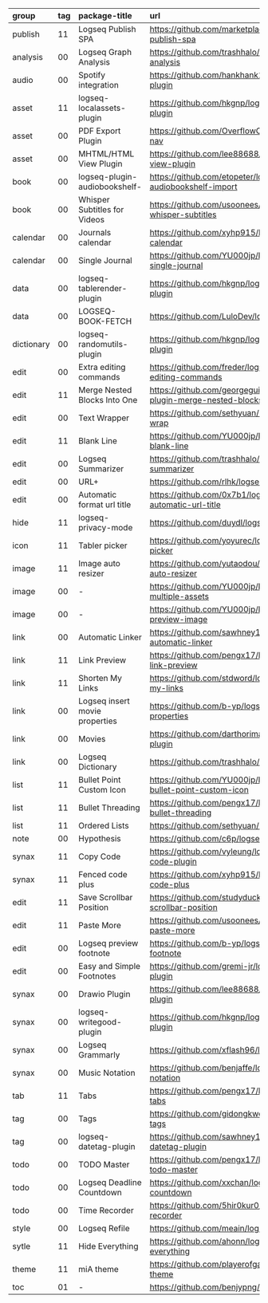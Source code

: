 group      | tag | package-title                  | url
:-         | :-  | :-                             | :-
publish    | 11  | Logseq Publish SPA             | https://github.com/marketplace/actions/logseq-publish-spa
analysis   | 00  | Logseq Graph Analysis          | https://github.com/trashhalo/logseq-graph-analysis
audio      | 00  | Spotify integration            | https://github.com/hankhank10/i-listened-plugin
asset      | 11  | logseq-localassets-plugin      | https://github.com/hkgnp/logseq-localassets-plugin
asset      | 00  | PDF Export Plugin              | https://github.com/OverflowCat/logseq-pdf-nav
asset      | 00  | MHTML/HTML View Plugin         | https://github.com/lee88688/logseq-mhtml-view-plugin
book       | 00  | logseq-plugin-audiobookshelf-  | https://github.com/etopeter/logseq-plugin-audiobookshelf-import
book       | 00  | Whisper Subtitles for Videos   | https://github.com/usoonees/logseq-plugin-whisper-subtitles
calendar   | 00  | Journals calendar              | https://github.com/xyhp915/logseq-journals-calendar
calendar   | 00  | Single Journal                 | https://github.com/YU000jp/logseq-plugin-single-journal
data       | 00  | logseq-tablerender-plugin      | https://github.com/hkgnp/logseq-tablerender-plugin
data       | 00  | LOGSEQ-BOOK-FETCH              | https://github.com/LuloDev/logseq-book-fetch
dictionary | 00  | logseq-randomutils-plugin      | https://github.com/hkgnp/logseq-randomutils-plugin
edit       | 00  | Extra editing commands         | https://github.com/freder/logseq-plugin-extra-editing-commands
edit       | 11  | Merge Nested Blocks Into One   | https://github.com/georgeguimaraes/logseq-plugin-merge-nested-blocks-into-one
edit       | 00  | Text Wrapper                   | https://github.com/sethyuan/logseq-plugin-wrap
edit       | 11  | Blank Line                     | https://github.com/YU000jp/logseq-plugin-blank-line
edit       | 00  | Logseq Summarizer              | https://github.com/trashhalo/logseq-summarizer
edit       | 00  | URL+                           | https://github.com/rlhk/logseq-url-plus
edit       | 00  | Automatic format url title     | https://github.com/0x7b1/logseq-plugin-automatic-url-title
hide       | 11  | logseq-privacy-mode            | https://github.com/duydl/logseq-privacy-mode
icon       | 11  | Tabler picker                  | https://github.com/yoyurec/logseq-tabler-picker
image      | 11  | Image auto resizer             | https://github.com/yutaodou/logseq-image-auto-resizer
image      | 00  | \-                             | https://github.com/YU000jp/logseq-plugin-multiple-assets
image      | 00  | \-                             | https://github.com/YU000jp/logseq-plugin-preview-image
link       | 00  | Automatic Linker               | https://github.com/sawhney17/logseq-automatic-linker
link       | 11  | Link Preview                   | https://github.com/pengx17/logseq-plugin-link-preview
link       | 11  | Shorten My Links               | https://github.com/stdword/logseq13-shorten-my-links
link       | 00  | Logseq insert movie properties | https://github.com/b-yp/logseq-insert-movie-properties
link       | 00  | Movies                         | https://github.com/darthorimar/logseq-movies-plugin
link       | 00  | Logseq Dictionary              | https://github.com/trashhalo/logseq-dictionary
list       | 11  | Bullet Point Custom Icon       | https://github.com/YU000jp/logseq-plugin-bullet-point-custom-icon
list       | 11  | Bullet Threading               | https://github.com/pengx17/logseq-plugin-bullet-threading
list       | 11  | Ordered Lists                  | https://github.com/sethyuan/logseq-plugin-ol
note       | 00  | Hypothesis                     | https://github.com/c6p/logseq-hypothesis
synax      | 11  | Copy Code                      | https://github.com/vyleung/logseq-copy-code-plugin
synax      | 11  | Fenced code plus               | https://github.com/xyhp915/logseq-fenced-code-plus
edit       | 11  | Save Scrollbar Position        | https://github.com/studyduck/logseq-save-scrollbar-position
edit       | 11  | Paste More                     | https://github.com/usoonees/logseq-plugin-paste-more
edit       | 00  | Logseq preview footnote        | https://github.com/b-yp/logseq-preview-footnote
edit       | 00  | Easy and Simple Footnotes      | https://github.com/gremi-jr/logseq-footnote-plugin
synax      | 00  | Drawio Plugin                  | https://github.com/lee88688/logseq-drawio-plugin
synax      | 00  | logseq-writegood-plugin        | https://github.com/hkgnp/logseq-writegood-plugin
synax      | 00  | Logseq Grammarly               | https://github.com/xflash96/logseq-grammarly
synax      | 00  | Music Notation                 | https://github.com/benjaffe/logseq-music-notation
tab        | 11  | Tabs                           | https://github.com/pengx17/logseq-plugin-tabs
tag        | 00  | Tags                           | https://github.com/gidongkwon/logseq-plugin-tags
tag        | 00  | logseq-datetag-plugin          | https://github.com/sawhney17/logseq-datetag-plugin
todo       | 00  | TODO Master                    | https://github.com/pengx17/logseq-plugin-todo-master
todo       | 00  | Logseq Deadline Countdown      | https://github.com/xxchan/logseq-deadline-countdown
todo       | 00  | Time Recorder                  | https://github.com/5hir0kur0/logseq-time-recorder
style      | 00  | Logseq Refile                  | https://github.com/meain/logseq-plugin-refile
sytle      | 11  | Hide Everything                | https://github.com/ahonn/logseq-plugin-hide-everything
theme      | 11  | miA theme                      | https://github.com/playerofgames/logseq-mia-theme
toc        | 01  | \-                             | https://github.com/benjypng/logseq-toc-plugin